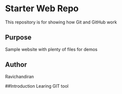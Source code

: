 # Starter Web Repo

This repository is for showing how Git and GitHub work

## Purpose

Sample website with plenty of files for demos

## Author
Ravichandiran

##Introduction
Learing GIT tool
